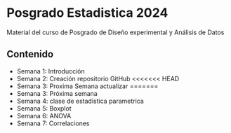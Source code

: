 # Posgrado Estadistica 2024
Material del curso de Posgrado de Diseño experimental y Análisis de Datos

## Contenido

+ Semana 1: Introducción
+ Semana 2: Creación repositorio GitHub
<<<<<<< HEAD
+ Semana 3: Proxima Semana actualizar
=======
+ Semana 3: Próxima semana 
+ Semana 4: clase de estadistica parametrica
+ Semana 5: Boxplot
+ Semana 6: ANOVA
+ Semana 7: Correlaciones

